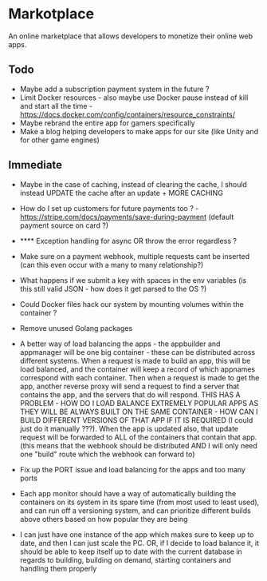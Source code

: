 # Markotplace

An online marketplace that allows developers to monetize their online web apps.

## Todo

-   Maybe add a subscription payment system in the future ?
-   Limit Docker resources - also maybe use Docker pause instead of kill and start all the time - https://docs.docker.com/config/containers/resource_constraints/
-   Maybe rebrand the entire app for gamers specifically
-   Make a blog helping developers to make apps for our site (like Unity and for other game engines)

## Immediate

-   Maybe in the case of caching, instead of clearing the cache, I should instead UPDATE the cache after an update + MORE CACHING
-   How do I set up customers for future payments too ? - https://stripe.com/docs/payments/save-during-payment (default payment source on card ?)
-   \*\*\*\* Exception handling for async OR throw the error regardless ?
-   Make sure on a payment webhook, multiple requests cant be inserted (can this even occur with a many to many relationship?)
- What happens if we submit a key with spaces in the env variables (is this still valid JSON - how does it get parsed to the OS ?)
- Could Docker files hack our system by mounting volumes within the container ?
- Remove unused Golang packages

-   A better way of load balancing the apps - the appbuilder and appmanager will be one big container - these can be distributed across different systems. When a request is made to build an app, this will be load balanced, and the container will keep a record of which appnames correspond with each container. Then when a request is made to get the app, another reverse proxy will send a request to find a server that contains the app, and the servers that do will respond. THIS HAS A PROBLEM - HOW DO I LOAD BALANCE EXTREMELY POPULAR APPS AS THEY WILL BE ALWAYS BUILT ON THE SAME CONTAINER - HOW CAN I BUILD DIFFERENT VERSIONS OF THAT APP IF IT IS REQUIRED (I could just do it manually ???). When the app is updated also, that update request will be forwarded to ALL of the containers that contain that app. (this means that the webhook should be distributed AND I will only need one "build" route which the webhook can forward to)
-   Fix up the PORT issue and load balancing for the apps and too many ports
-   Each app monitor should have a way of automatically building the containers on its system in its spare time (from most used to least used), and can run off a versioning system, and can prioritize different builds above others based on how popular they are being
-   I can just have one instance of the app which makes sure to keep up to date, and then I can just scale the PC. OR, if I decide to load balance it, it should be able to keep itself up to date with the current database in regards to building, building on demand, starting containers and handling them properly

